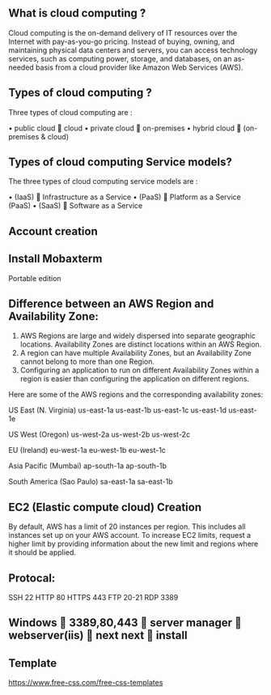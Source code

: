 ## What is cloud computing ?

Cloud computing is the on-demand delivery of IT resources over the Internet with pay-as-you-go pricing. Instead of buying, owning, and maintaining physical data centers and servers, you can access technology services, such as computing power, storage, and databases, on an as-needed basis from a cloud provider like Amazon Web Services (AWS).

## Types of cloud computing ?

  Three types of cloud computing are :
  
•	public cloud  cloud 
•	private cloud  on-premises
•	hybrid cloud   (on-premises & cloud)

## Types of cloud computing  Service models?

  The three types of  cloud computing service models are :

•	(IaaS)  Infrastructure as a Service 
•	(PaaS)  Platform as a Service (PaaS)
•	(SaaS)  Software as a Service 

 
## Account creation

## Install Mobaxterm 
Portable edition



## Difference between an AWS Region and Availability Zone:

1. AWS Regions are large and widely dispersed into separate geographic locations. Availability Zones are distinct locations within an AWS Region.
2. A region can have multiple Availability Zones, but an Availability Zone cannot belong to more than one Region.
3. Configuring an application to run on different Availability Zones within a region is easier than configuring the application on different regions.

 

Here are some of the AWS regions and the corresponding availability zones:

US East (N. Virginia)
us-east-1a
us-east-1b
us-east-1c
us-east-1d
us-east-1e

US West (Oregon)
us-west-2a
us-west-2b
us-west-2c

EU (Ireland)
eu-west-1a
eu-west-1b
eu-west-1c

Asia Pacific (Mumbai)
ap-south-1a
ap-south-1b

South America (Sao Paulo)
sa-east-1a
sa-east-1b



## EC2 (Elastic compute cloud)  Creation

By default, AWS has a limit of 20 instances per region. This includes all instances set up on your AWS account. To increase EC2 limits, request a higher limit by providing information about the new limit and regions where it should be applied.



## Protocal:
SSH 22
HTTP 80
HTTPS 443
FTP 20-21
RDP 3389


## Windows  3389,80,443  server manager  webserver(iis)  next next  install 

## Template 
https://www.free-css.com/free-css-templates
